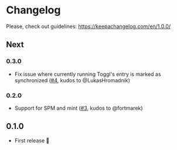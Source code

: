 # Changelog

Please, check out guidelines: https://keepachangelog.com/en/1.0.0/

## Next

### 0.3.0

- Fix issue where currently running Toggl's entry is marked as synchronized ([#4](https://github.com/LukasHromadnik/Toggl2Redmine/issues/4), kudos to @LukasHromadnik)

### 0.2.0

- Support for SPM and mint ([#3](https://github.com/LukasHromadnik/Toggl2Redmine/pull/3), kudos to @fortmarek)

## 0.1.0

- First release 🎉
